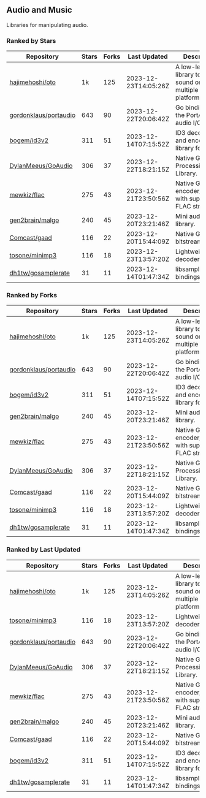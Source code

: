 ## Audio and Music

Libraries for manipulating audio.

### Ranked by Stars

| Repository | Stars | Forks | Last Updated | Description | 
|------------|-------|-------|--------------|-------------|
| [hajimehoshi/oto](https://github.com/hajimehoshi/oto) | 1k | 125 | 2023-12-23T14:05:26Z |  A low-level library to play sound on multiple platforms. |
| [gordonklaus/portaudio](https://github.com/gordonklaus/portaudio) | 643 | 90 | 2023-12-22T20:06:42Z |  Go bindings for the PortAudio audio I/O library. |
| [bogem/id3v2](https://github.com/bogem/id3v2) | 311 | 51 | 2023-12-14T07:15:52Z |  ID3 decoding and encoding library for Go. |
| [DylanMeeus/GoAudio](https://github.com/DylanMeeus/GoAudio) | 306 | 37 | 2023-12-22T18:21:15Z |  Native Go Audio Processing Library. |
| [mewkiz/flac](https://github.com/mewkiz/flac) | 275 | 43 | 2023-12-21T23:50:56Z |  Native Go FLAC encoder/decoder with support for FLAC streams. |
| [gen2brain/malgo](https://github.com/gen2brain/malgo) | 240 | 45 | 2023-12-20T23:21:46Z |  Mini audio library. |
| [Comcast/gaad](https://github.com/Comcast/gaad) | 116 | 22 | 2023-12-20T15:44:09Z |  Native Go AAC bitstream parser. |
| [tosone/minimp3](https://github.com/tosone/minimp3) | 116 | 18 | 2023-12-23T13:57:20Z |  Lightweight MP3 decoder library. |
| [dh1tw/gosamplerate](https://github.com/dh1tw/gosamplerate) | 31 | 11 | 2023-12-14T01:47:34Z |  libsamplerate bindings for go. |

### Ranked by Forks

| Repository | Stars | Forks | Last Updated | Description | 
|------------|-------|-------|--------------|-------------|
| [hajimehoshi/oto](https://github.com/hajimehoshi/oto) | 1k | 125 | 2023-12-23T14:05:26Z |  A low-level library to play sound on multiple platforms. |
| [gordonklaus/portaudio](https://github.com/gordonklaus/portaudio) | 643 | 90 | 2023-12-22T20:06:42Z |  Go bindings for the PortAudio audio I/O library. |
| [bogem/id3v2](https://github.com/bogem/id3v2) | 311 | 51 | 2023-12-14T07:15:52Z |  ID3 decoding and encoding library for Go. |
| [gen2brain/malgo](https://github.com/gen2brain/malgo) | 240 | 45 | 2023-12-20T23:21:46Z |  Mini audio library. |
| [mewkiz/flac](https://github.com/mewkiz/flac) | 275 | 43 | 2023-12-21T23:50:56Z |  Native Go FLAC encoder/decoder with support for FLAC streams. |
| [DylanMeeus/GoAudio](https://github.com/DylanMeeus/GoAudio) | 306 | 37 | 2023-12-22T18:21:15Z |  Native Go Audio Processing Library. |
| [Comcast/gaad](https://github.com/Comcast/gaad) | 116 | 22 | 2023-12-20T15:44:09Z |  Native Go AAC bitstream parser. |
| [tosone/minimp3](https://github.com/tosone/minimp3) | 116 | 18 | 2023-12-23T13:57:20Z |  Lightweight MP3 decoder library. |
| [dh1tw/gosamplerate](https://github.com/dh1tw/gosamplerate) | 31 | 11 | 2023-12-14T01:47:34Z |  libsamplerate bindings for go. |

### Ranked by Last Updated

| Repository | Stars | Forks | Last Updated | Description | 
|------------|-------|-------|--------------|-------------|
| [hajimehoshi/oto](https://github.com/hajimehoshi/oto) | 1k | 125 | 2023-12-23T14:05:26Z |  A low-level library to play sound on multiple platforms. |
| [tosone/minimp3](https://github.com/tosone/minimp3) | 116 | 18 | 2023-12-23T13:57:20Z |  Lightweight MP3 decoder library. |
| [gordonklaus/portaudio](https://github.com/gordonklaus/portaudio) | 643 | 90 | 2023-12-22T20:06:42Z |  Go bindings for the PortAudio audio I/O library. |
| [DylanMeeus/GoAudio](https://github.com/DylanMeeus/GoAudio) | 306 | 37 | 2023-12-22T18:21:15Z |  Native Go Audio Processing Library. |
| [mewkiz/flac](https://github.com/mewkiz/flac) | 275 | 43 | 2023-12-21T23:50:56Z |  Native Go FLAC encoder/decoder with support for FLAC streams. |
| [gen2brain/malgo](https://github.com/gen2brain/malgo) | 240 | 45 | 2023-12-20T23:21:46Z |  Mini audio library. |
| [Comcast/gaad](https://github.com/Comcast/gaad) | 116 | 22 | 2023-12-20T15:44:09Z |  Native Go AAC bitstream parser. |
| [bogem/id3v2](https://github.com/bogem/id3v2) | 311 | 51 | 2023-12-14T07:15:52Z |  ID3 decoding and encoding library for Go. |
| [dh1tw/gosamplerate](https://github.com/dh1tw/gosamplerate) | 31 | 11 | 2023-12-14T01:47:34Z |  libsamplerate bindings for go. |

